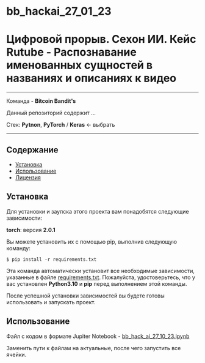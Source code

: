 # bb_hackai_27_01_23

# Цифровой прорыв. Сехон ИИ. Кейс Rutube - Распознавание именованных сущностей в названиях и описаниях к видео

---

Команда - **Bitcoin Bandit's**

Данный репозиторий содержит ...

Стек: **Pytnon**, **PyTorch** / **Keras** <- выбрать  

---

## Содержание 

- [Установка](#установка)
- [Использование](#использование)
- [Лицензия](#лицензия)

## Установка 

Для установки и заупска этого проекта вам понадобятся следующие зависимости: 

**torch**: версия **2.0.1**

Вы можете установить их с помощью pip, выполнив следующую команду:

```
$ pip install -r requirements.txt
```
Эта команда автоматически установит все необходимые зависимости, указанные в файле [requirements.txt](requirements.txt). Пожалуйста, удостоверьтесь, что у вас установлен **Python3.10** и **pip** перед выполнением этой команды.

После успешной установки зависимостей вы будете готовы использовать и запускать проект.

## Использование

Файл с кодом в формате Jupiter Notebook - [bb_hack_ai_27_10_23.ipynb](bb_hack_ai_27_10_23.ipynb)

Заменить пути к файлам на актуальные, после чего запустить все ячейки.